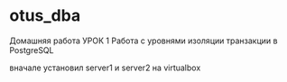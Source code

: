 # otus_dba
Домашняя работа 
УРОК 1
Работа с уровнями изоляции транзакции в PostgreSQL

вначале установил server1 и server2 на virtualbox 
